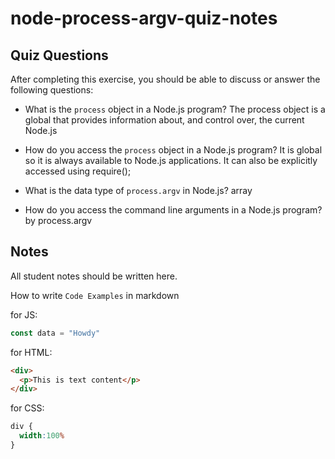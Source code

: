 # node-process-argv-quiz-notes

## Quiz Questions

After completing this exercise, you should be able to discuss or answer the following questions:

- What is the `process` object in a Node.js program?
The process object is a global that provides information about, and control over, the current Node.js

- How do you access the `process` object in a Node.js program?
It is global so it is always available to Node.js applications. It can also be explicitly accessed using require();

- What is the data type of `process.argv` in Node.js?
array

- How do you access the command line arguments in a Node.js program?
by process.argv

## Notes

All student notes should be written here.


How to write `Code Examples` in markdown

for JS:
```javascript
const data = "Howdy"
```

for HTML:
```html
<div>
  <p>This is text content</p>
</div>
```

for CSS:
```css
div {
  width:100%
}
```
